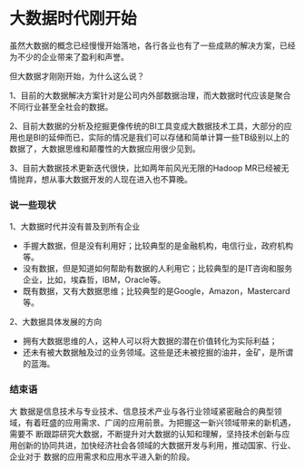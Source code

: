 # 大数据时代刚开始

虽然大数据的概念已经慢慢开始落地，各行各业也有了一些成熟的解决方案，已经为不少的企业带来了盈利和声誉。

但大数据才刚刚开始，为什么这么说？

1、目前的大数据解决方案针对是公司内外部数据治理，而大数据时代应该是聚合不同行业甚至全社会的数据。

2、目前大数据的分析及挖掘更像传统的BI工具变成大数据技术工具，大部分的应用也是BI的延伸而已，实际的情况是我们可以存储和简单计算一些TB级别以上的数据了，大数据思维和颠覆性的大数据应用很少见到。

3、目前大数据技术更新迭代很快，比如两年前风光无限的Hadoop MR已经被无情抛弃，想从事大数据开发的人现在进入也不算晚。

### 说一些现状

1、大数据时代并没有普及到所有企业

* 手握大数据，但是没有利用好；比较典型的是金融机构，电信行业，政府机构等。
* 没有数据，但是知道如何帮助有数据的人利用它；比较典型的是IT咨询和服务企业，比如，埃森哲，IBM，Oracle等。
* 既有数据，又有大数据思维；比较典型的是Google，Amazon，Mastercard等。

2、大数据具体发展的方向

* 拥有大数据思维的人，这种人可以将大数据的潜在价值转化为实际利益；
* 还未有被大数据触及过的业务领域。这些是还未被挖掘的油井，金矿，是所谓的蓝海。

### 结束语

大 数据是信息技术与专业技术、信息技术产业与各行业领域紧密融合的典型领域，有着旺盛的应用需求、广阔的应用前景。为把握这一新兴领域带来的新机遇，需要不 断跟踪研究大数据，不断提升对大数据的认知和理解，坚持技术创新与应用创新的协同共进，加快经济社会各领域的大数据开发与利用，推动国家、行业、企业对于 数据的应用需求和应用水平进入新的阶段。

